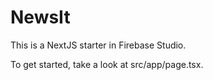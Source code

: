 # NewsIt

This is a NextJS starter in Firebase Studio.

To get started, take a look at src/app/page.tsx.
